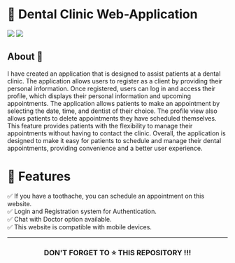 <h1>🦷 Dental Clinic Web-Application</h1>
<div>
<img src="https://img.shields.io/badge/status-active-success.svg"/>
<img src="https://img.shields.io/badge/license-MIT-blue.svg"/>
</div>

## About :speech_balloon:
I have created an application that is designed to assist patients at a dental clinic. The application allows users to register as a client by providing their personal information. Once registered, users can log in and access their profile, which displays their personal information and upcoming appointments. The application allows patients to make an appointment by selecting the date, time, and dentist of their choice. The profile view also allows patients to delete appointments they have scheduled themselves. This feature provides patients with the flexibility to manage their appointments without having to contact the clinic. Overall, the application is designed to make it easy for patients to schedule and manage their dental appointments, providing convenience and a better user experience.
<!-- It has an Administrator view, in which you can see all the appointments that the clinic has and all the clients that the clinic has. -->



<!-- ## Screenshots 📸

 <img src="https://user-images.githubusercontent.com/89139437/211010754-62560ee8-8c19-4cd4-b599-182c6ac38f4f.png" width="1000" />
 
Appointments

 <img src="https://user-images.githubusercontent.com/89139437/204083629-5c53ac75-645f-4ab2-b788-772cd89a9486.png" width="1000" />

Registration 

 <img src="https://user-images.githubusercontent.com/89139437/204083557-8859e4a1-91b1-4459-a123-441746e16e55.png" width="1000" /> -->


# 📝 Features
✅ If you have a toothache, you can schedule an appointment on this website.<br/> 
✅ Login and Registration system for Authentication.<br/> 
✅ Chat with Doctor option available.<br/> 
✅ This website is compatible with mobile devices. 


<hr/>

<h3 align="center"> DON'T FORGET TO ⭐ THIS REPOSITORY !!!
</h3> 
